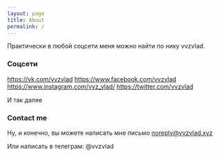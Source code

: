 ```yaml
---
layout: page
title: About
permalink: /
---
```


Практически в любой соцсети меня можно найти по нику vvzvlad.

### Соцсети

https://vk.com/vvzvlad
https://www.facebook.com/vvzvlad
https://www.instagram.com/vvz_vlad/
https://twitter.com/vvzvlad
 
И так далее

### Contact me

Ну, и конечно, вы можете написать мне письмо
[noreply@vvzvlad.xyz](mailto:noreply@vvzvlad.xyz)

Или написать в телеграм: @vvzvlad

